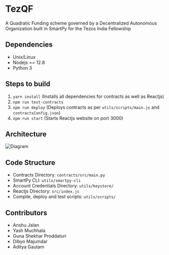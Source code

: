 # TezQF

A Quadratic Funding scheme governed by a Decentralized Autonomous Organization built in SmartPy for the Tezos India Fellowship

## Dependencies

- Unix/Linux
- Nodejs == 12.8
- Python 3

## Steps to build

1. `yarn install` (Installs all dependencies for contracts as well as Reactjs)
2. `npm run test-contracts`
3. `npm run deploy` (Deploys contracts as per `utils/scripts/main.js` and `contractsConfig.json`)
4. `npm run start` (Starts Reactjs website on port 3000)

## Architecture

![Diagram](https://i.ibb.co/phpB844/architecture-2.jpg)

## Code Structure

- Contracts Directory: `contracts/src/main.py`
- SmartPy CLI: `utils/smartpy-cli`
- Account Credentials Directory: `utils/keystore/`
- Reactjs Directory: `src/index.js`
- Compile, deploy and test scripts: `utils/scripts/`

## Contributors

- Anshu Jalan
- Yash Muchhala
- Guna Shekhar Proddaturi
- Dibyo Majumdar
- Aditya Gautam
